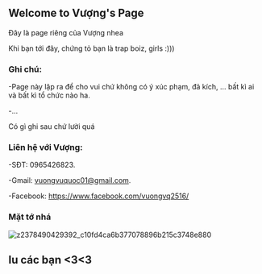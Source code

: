 ## Welcome to Vượng's Page

Đây là page riêng của Vượng nhea

Khi bạn tới đây, chứng tỏ bạn là trap boiz, girls :)))

### Ghi chú:

-Page này lập ra để cho vui chứ không có ý xúc phạm, đả kích, ... bất kì ai và bất kì tổ chức nào ha.

-...

Có gì ghi sau chứ lười quá

### Liên hệ với Vượng:
-SĐT: 0965426823.

-Gmail: vuongvuquoc01@gmail.com.

-Facebook: https://www.facebook.com/vuongvq2516/


### Mặt tớ nhá
![z2378490429392_c10fd4ca6b377078896b215c3748e880](https://user-images.githubusercontent.com/83872707/117543892-fa652a80-b048-11eb-8679-6fed31be280e.jpg)
## Iu các bạn <3<3

